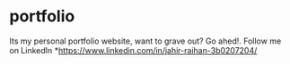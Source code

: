 # portfolio
Its my personal portfolio website, want to grave out? Go ahed!.
Follow me on LinkedIn *https://www.linkedin.com/in/jahir-raihan-3b0207204/
